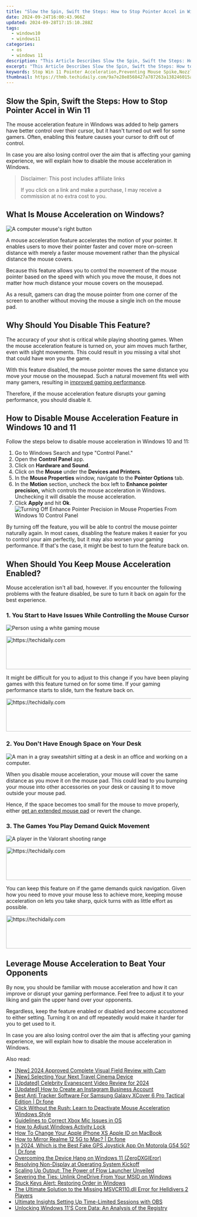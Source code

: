 ```yaml
---
title: "Slow the Spin, Swift the Steps: How to Stop Pointer Accel in Win 11"
date: 2024-09-24T16:00:43.966Z
updated: 2024-09-28T17:15:10.288Z
tags:
  - windows10
  - windows11
categories:
  - os
  - windows 11
description: "This Article Describes Slow the Spin, Swift the Steps: How to Stop Pointer Accel in Win 11"
excerpt: "This Article Describes Slow the Spin, Swift the Steps: How to Stop Pointer Accel in Win 11"
keywords: Stop Win 11 Pointer Acceleration,Preventing Mouse Spike,Nozzle Speed Control,Pointer Lag Reduction,Accel Curb in Windows,Fixed-Point Fixes,Steady Mouse Movement
thumbnail: https://thmb.techidaily.com/9a7e28e8568427a787263a138246015aa54bad8070697287a395ca8f0d59bbb1.jpg
---
```


## Slow the Spin, Swift the Steps: How to Stop Pointer Accel in Win 11

 The mouse acceleration feature in Windows was added to help gamers have better control over their cursor, but it hasn't turned out well for some gamers. Often, enabling this feature causes your cursor to drift out of control.

 In case you are also losing control over the aim that is affecting your gaming experience, we will explain how to disable the mouse acceleration in Windows.

>  Disclaimer: This post includes affiliate links
>
>  If you click on a link and make a purchase, I may receive a commission at no extra cost to you.
>

## What Is Mouse Acceleration on Windows?

![A computer mouse's right button](https://static1.makeuseofimages.com/wordpress/wp-content/uploads/2023/07/a-computer-mouse.jpg)

 A mouse acceleration feature accelerates the motion of your pointer. It enables users to move their pointer faster and cover more on-screen distance with merely a faster mouse movement rather than the physical distance the mouse covers.

 Because this feature allows you to control the movement of the mouse pointer based on the speed with which you move the mouse, it does not matter how much distance your mouse covers on the mousepad.

 As a result, gamers can drag the mouse pointer from one corner of the screen to another without moving the mouse a single inch on the mouse pad.

## Why Should You Disable This Feature?

 The accuracy of your shot is critical while playing shooting games. When the mouse acceleration feature is turned on, your aim moves much farther, even with slight movements. This could result in you missing a vital shot that could have won you the game.

 With this feature disabled, the mouse pointer moves the same distance you move your mouse on the mousepad. Such a natural movement fits well with many gamers, resulting in [improved gaming performance](https://www.makeuseof.com/tag/5-ways-improve-laptop-gaming-performance/).

 Therefore, if the mouse acceleration feature disrupts your gaming performance, you should disable it.

## How to Disable Mouse Acceleration Feature in Windows 10 and 11

 Follow the steps below to disable mouse acceleration in Windows 10 and 11:

1. Go to Windows Search and type "Control Panel."
2. Open the **Control Panel** app.
3. Click on **Hardware and Sound**.
4. Click on the **Mouse** under the **Devices and Printers**.
5. In the **Mouse Properties** window, navigate to the **Pointer Options** tab.
6. In the **Motion** section, uncheck the box left to **Enhance pointer precision,** which controls the mouse acceleration in Windows. Unchecking it will disable the mouse acceleration.
7. Click **Apply** and hit **Ok**.  
![Turning Off Enhance Pointer Precision in Mouse Properties From Windows 10 Control Panel](https://static1.makeuseofimages.com/wordpress/wp-content/uploads/2022/05/Turning-Off-Enhance-Pointer-Precision-in-Mouse-Properties-From-Windows-10-Control-Panel.jpg)

 By turning off the feature, you will be able to control the mouse pointer naturally again. In most cases, disabling the feature makes it easier for you to control your aim perfectly, but it may also worsen your gaming performance. If that's the case, it might be best to turn the feature back on.

## When Should You Keep Mouse Acceleration Enabled?

 Mouse acceleration isn't all bad, however. If you encounter the following problems with the feature disabled, be sure to turn it back on again for the best experience.

### 1\. You Start to Have Issues While Controlling the Mouse Cursor

![Person using a white gaming mouse](https://thmb.techidaily.com/be822f3b46b270ef9926d48a1de9e3c012d7d2f35db231a8565a98612ff678d9.jpg)

<!-- affiliate ads begin -->
<a href="https://aligracehair.sjv.io/c/5597632/2016134/19272" target="_top" id="2016134">
  <img src="//a.impactradius-go.com/display-ad/19272-2016134" border="0" alt="https://techidaily.com" width="728" height="90"/>
</a>
<img height="0" width="0" src="https://aligracehair.sjv.io/i/5597632/2016134/19272" style="position:absolute;visibility:hidden;" border="0" />
<!-- affiliate ads end -->

 It might be difficult for you to adjust to this change if you have been playing games with this feature turned on for some time. If your gaming performance starts to slide, turn the feature back on.

<!-- affiliate ads begin -->
<a href="https://unicoeye.pxf.io/c/5597632/2134241/18498" target="_top" id="2134241">
  <img src="//a.impactradius-go.com/display-ad/18498-2134241" border="0" alt="https://techidaily.com" width="728" height="90"/>
</a>
<img height="0" width="0" src="https://unicoeye.pxf.io/i/5597632/2134241/18498" style="position:absolute;visibility:hidden;" border="0" />
<!-- affiliate ads end -->

### 2\. You Don't Have Enough Space on Your Desk

![A man in a gray sweatshirt sitting at a desk in an office and working on a computer.](https://static1.makeuseofimages.com/wordpress/wp-content/uploads/2023/07/man-in-sweatshirt-sitting-at-desk-working-on-computer.jpg)

 When you disable mouse acceleration, your mouse will cover the same distance as you move it on the mouse pad. This could lead to you bumping your mouse into other accessories on your desk or causing it to move outside your mouse pad.

 Hence, if the space becomes too small for the mouse to move properly, either [get an extended mouse pad](https://www.makeuseof.com/best-extended-mouse-pads/) or revert the change.

### 3\. The Games You Play Demand Quick Movement

![A player in the Valorant shooting range](https://static1.makeuseofimages.com/wordpress/wp-content/uploads/2023/08/tactical-shooters.jpg)

<!-- affiliate ads begin -->
<a href="https://ephamedtechinc.pxf.io/c/5597632/2137229/26400" target="_top" id="2137229">
  <img src="//a.impactradius-go.com/display-ad/26400-2137229" border="0" alt="https://techidaily.com" width="728" height="90"/>
</a>
<img height="0" width="0" src="https://ephamedtechinc.pxf.io/i/5597632/2137229/26400" style="position:absolute;visibility:hidden;" border="0" />
<!-- affiliate ads end -->

 You can keep this feature on if the game demands quick navigation. Given how you need to move your mouse less to achieve more, keeping mouse acceleration on lets you take sharp, quick turns with as little effort as possible.

<!-- affiliate ads begin -->
<a href="https://appsumo.8odi.net/c/5597632/2151859/7443" target="_top" id="2151859">
  <img src="//a.impactradius-go.com/display-ad/7443-2151859" border="0" alt="https://techidaily.com" width="728" height="90"/>
</a>
<img height="0" width="0" src="https://appsumo.8odi.net/i/5597632/2151859/7443" style="position:absolute;visibility:hidden;" border="0" />
<!-- affiliate ads end -->

## Leverage Mouse Acceleration to Beat Your Opponents

 By now, you should be familiar with mouse acceleration and how it can improve or disrupt your gaming performance. Feel free to adjust it to your liking and gain the upper hand over your opponents.

 Regardless, keep the feature enabled or disabled and become accustomed to either setting. Turning it on and off repeatedly would make it harder for you to get used to it.

 In case you are also losing control over the aim that is affecting your gaming experience, we will explain how to disable the mouse acceleration in Windows.

<span class="atpl-alsoreadstyle">Also read:</span>
<div><ul>
<li><a href="https://fox-boxes.techidaily.com/new-2024-approved-complete-visual-field-review-with-cam/"><u>[New] 2024 Approved Complete Visual Field Review with Cam</u></a></li>
<li><a href="https://fox-glue.techidaily.com/new-selecting-your-next-travel-cinema-device/"><u>[New] Selecting Your Next Travel Cinema Device</u></a></li>
<li><a href="https://vimeo-videos.techidaily.com/updated-celebrity-evanescent-video-review-for-2024/"><u>[Updated] Celebrity Evanescent Video Review for 2024</u></a></li>
<li><a href="https://instagram-video-files.techidaily.com/updated-how-to-create-an-instagram-business-account/"><u>[Updated] How to Create an Instagram Business Account</u></a></li>
<li><a href="https://android-location-track.techidaily.com/best-anti-tracker-software-for-samsung-galaxy-xcover-6-pro-tactical-edition-drfone-by-drfone-virtual-android/"><u>Best Anti Tracker Software For Samsung Galaxy XCover 6 Pro Tactical Edition | Dr.fone</u></a></li>
<li><a href="https://win11-tips.techidaily.com/click-without-the-rush-learn-to-deactivate-mouse-acceleration-windows-style/"><u>Click Without the Rush: Learn to Deactivate Mouse Acceleration Windows Style</u></a></li>
<li><a href="https://win11-tips.techidaily.com/guidelines-to-correct-xbox-mic-issues-in-os/"><u>Guidelines to Correct Xbox Mic Issues in OS</u></a></li>
<li><a href="https://win11-tips.techidaily.com/how-to-adjust-windows-activity-lock/"><u>How to Adjust Windows Activity Lock</u></a></li>
<li><a href="https://apple-account.techidaily.com/how-to-change-your-apple-iphone-xs-apple-id-on-macbook-by-drfone-ios/"><u>How To Change Your Apple iPhone XS Apple ID on MacBook</u></a></li>
<li><a href="https://screen-mirror.techidaily.com/how-to-mirror-realme-12-5g-to-mac-drfone-by-drfone-android/"><u>How to Mirror Realme 12 5G to Mac? | Dr.fone</u></a></li>
<li><a href="https://phone-solutions.techidaily.com/in-2024-which-is-the-best-fake-gps-joystick-app-on-motorola-g54-5g-drfone-by-drfone-virtual-android/"><u>In 2024, Which is the Best Fake GPS Joystick App On Motorola G54 5G? | Dr.fone</u></a></li>
<li><a href="https://win11-tips.techidaily.com/overcoming-the-device-hang-on-windows-11-zerodxgieror/"><u>Overcoming the Device Hang on Windows 11 (ZeroDXGIEror)</u></a></li>
<li><a href="https://win11-tips.techidaily.com/resolving-non-display-at-operating-system-kickoff/"><u>Resolving Non-Display at Operating System Kickoff</u></a></li>
<li><a href="https://win11-tips.techidaily.com/scaling-up-output-the-power-of-flow-launcher-unveiled/"><u>Scaling Up Output: The Power of Flow Launcher Unveiled</u></a></li>
<li><a href="https://win11-tips.techidaily.com/severing-the-ties-unlink-onedrive-from-your-msid-on-windows/"><u>Severing the Ties: Unlink OneDrive From Your MSID on Windows</u></a></li>
<li><a href="https://win11-tips.techidaily.com/stuck-keys-alert-restoring-order-in-windows/"><u>Stuck Keys Alert: Restoring Order in Windows</u></a></li>
<li><a href="https://win-solutions.techidaily.com/the-ultimate-solution-to-the-missing-msvcr110dll-error-for-helldivers-2-players/"><u>The Ultimate Solution to the Missing MSVCR110.dll Error for Helldivers 2 Players</u></a></li>
<li><a href="https://screen-recording.techidaily.com/ultimate-insights-setting-up-time-limited-sessions-with-obs/"><u>Ultimate Insights Setting Up Time-Limited Sessions with OBS</u></a></li>
<li><a href="https://win11-tips.techidaily.com/unlocking-windows-11s-core-data-an-analysis-of-the-registry/"><u>Unlocking Windows 11'S Core Data: An Analysis of the Registry</u></a></li>
</ul></div>

<ins class="adsbygoogle"
      style="display:block"
      data-ad-client="ca-pub-7571918770474297"
      data-ad-slot="8358498916"
      data-ad-format="auto"
      data-full-width-responsive="true"></ins>
    